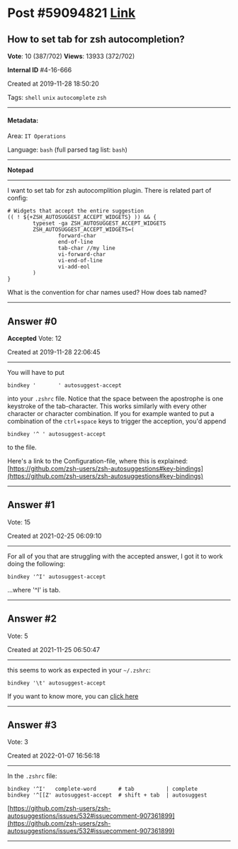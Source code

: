 
# Post \#59094821 [Link](https://stackoverflow.com/questions/59094821/)

## How to set tab for zsh autocompletion?

**Vote**: 10 (387/702) **Views**: 13933 (372/702) 

**Internal ID** \#4-16-666

Created at 2019-11-28 18:50:20

Tags: `shell` `unix` `autocomplete` `zsh`

----------

#### Metadata:

Area: `IT Operations`

Language: `bash` (full parsed tag list: `bash`)

----------

**Notepad**


----------

I want to set tab for zsh autocomplition plugin. There is related part of config:

```
# Widgets that accept the entire suggestion
(( ! ${+ZSH_AUTOSUGGEST_ACCEPT_WIDGETS} )) && {
        typeset -ga ZSH_AUTOSUGGEST_ACCEPT_WIDGETS
        ZSH_AUTOSUGGEST_ACCEPT_WIDGETS=(
                forward-char
                end-of-line
                tab-char //my line
                vi-forward-char
                vi-end-of-line
                vi-add-eol
        )
}
```


What is the convention for char names used?
How does tab named?


----------
        
## Answer \#0

**Accepted** Vote: 12

Created at 2019-11-28 22:06:45

------------

You will have to put 

```
bindkey '       ' autosuggest-accept
```


into your `.zshrc` file. Notice that the space between the apostrophe is one keystroke of the tab-character.
This works similarly with every other character or character combination. If you for example wanted to put a combination of the `ctrl`+`space` keys to trigger the acception, you'd append 

```
bindkey '^ ' autosuggest-accept
```


to the file.

Here's a link to the Configuration-file, where this is explained: [https://github.com/zsh-users/zsh-autosuggestions#key-bindings](https://github.com/zsh-users/zsh-autosuggestions#key-bindings)


------------
    
    
## Answer \#1

 Vote: 15

Created at 2021-02-25 06:09:10

------------

For all of you that are struggling with the accepted answer, I got it to work doing the following:
```
bindkey '^I' autosuggest-accept
```

...where '^I' is tab.


------------
    
    
## Answer \#2

 Vote: 5

Created at 2021-11-25 06:50:47

------------

this seems to work as expected in your `~/.zshrc`:
```
bindkey '\t' autosuggest-accept
```

If you want to know more, you can [click here](https://github.com/zsh-users/zsh-autosuggestions/issues/532)


------------
    
    
## Answer \#3

 Vote: 3

Created at 2022-01-07 16:56:18

------------

In the `.zshrc` file:
```
bindkey '^I'   complete-word       # tab          | complete
bindkey '^[[Z' autosuggest-accept  # shift + tab  | autosuggest
```

[https://github.com/zsh-users/zsh-autosuggestions/issues/532#issuecomment-907361899](https://github.com/zsh-users/zsh-autosuggestions/issues/532#issuecomment-907361899)


------------
    
    